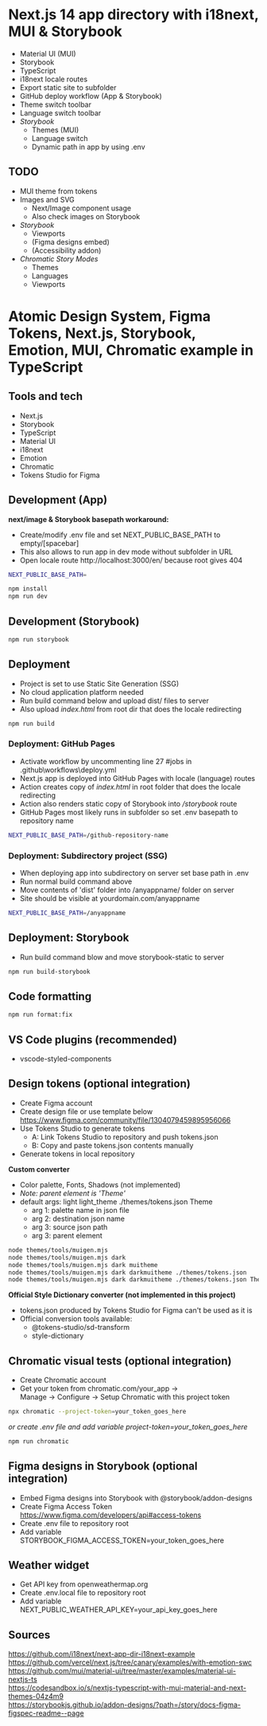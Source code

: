 # Next.js 14 app directory with i18next, MUI & Storybook

- Material UI (MUI)
- Storybook
- TypeScript
- i18next locale routes
- Export static site to subfolder
- GitHub deploy workflow (App & Storybook)
- Theme switch toolbar
- Language switch toolbar
- *Storybook*
  - Themes (MUI)
  - Language switch
  - Dynamic path in app by using .env
## TODO
- MUI theme from tokens
- Images and SVG
  - Next/Image component usage
  - Also check images on Storybook
- *Storybook*
  - Viewports
  - (Figma designs embed)
  - (Accessibility addon)
- *Chromatic Story Modes*
  - Themes
  - Languages
  - Viewports

# Atomic Design System, Figma Tokens, Next.js, Storybook, Emotion, MUI, Chromatic example in TypeScript

## Tools and tech
- Next.js
- Storybook
- TypeScript
- Material UI
- i18next
- Emotion
- Chromatic
- Tokens Studio for Figma

## Development (App)
**next/image & Storybook basepath workaround:**
- Create/modify .env file and set NEXT_PUBLIC_BASE_PATH to empty/[spacebar]
- This also allows to run app in dev mode without subfolder in URL
- Open locale route http://localhost:3000/en/ because root gives 404

```bash
NEXT_PUBLIC_BASE_PATH=
```

```bash
npm install
npm run dev
```

## Development (Storybook)
```bash
npm run storybook
```

## Deployment

- Project is set to use Static Site Generation (SSG)
- No cloud application platform needed
- Run build command below and upload dist/ files to server
- Also upload *index.html* from root dir that does the locale redirecting
```bash
npm run build
```

### Deployment: GitHub Pages

- Activate workflow by uncommenting line 27 #jobs in .github\workflows\deploy.yml
- Next.js app is deployed into GitHub Pages with locale (language) routes
- Action creates copy of *index.html* in root folder that does the locale redirecting
- Action also renders static copy of Storybook into */storybook* route
- GitHub Pages most likely runs in subfolder so set .env basepath to repository name
```bash
NEXT_PUBLIC_BASE_PATH=/github-repository-name
```

### Deployment: Subdirectory project (SSG)

- When deploying app into subdirectory on server set base path in .env
- Run normal build command above
- Move contents of 'dist' folder into /anyappname/ folder on server
- Site should be visible at yourdomain.com/anyappname
```bash
NEXT_PUBLIC_BASE_PATH=/anyappname
```

## Deployment: Storybook

- Run build command blow and move storybook-static to server

```bash
npm run build-storybook
```

## Code formatting

```bash
npm run format:fix
```

## VS Code plugins (recommended)

- vscode-styled-components

## Design tokens (optional integration)

- Create Figma account
- Create design file or use template below  
  https://www.figma.com/community/file/1304079459895956066
- Use Tokens Studio to generate tokens
  - A: Link Tokens Studio to repository and push tokens.json
  - B: Copy and paste tokens.json contents manually
- Generate tokens in local repository

**Custom converter**

- Color palette, Fonts, Shadows (not implemented)
- _Note: parent element is 'Theme'_
- default args: light light_theme ./themes/tokens.json Theme
  - arg 1: palette name in json file
  - arg 2: destination json name
  - arg 3: source json path
  - arg 3: parent element

```bash
node themes/tools/muigen.mjs
node themes/tools/muigen.mjs dark
node themes/tools/muigen.mjs dark muitheme
node themes/tools/muigen.mjs dark darkmuitheme ./themes/tokens.json
node themes/tools/muigen.mjs dark darkmuitheme ./themes/tokens.json Theme
```

**Official Style Dictionary converter (not implemented in this project)**

- tokens.json produced by Tokens Studio for Figma can't be used as it is
- Official conversion tools available:
  - @tokens-studio/sd-transform
  - style-dictionary

## Chromatic visual tests (optional integration)

- Create Chromatic account
- Get your token from chromatic.com/your_app ->  
  Manage -> Configure -> Setup Chromatic with this project token

```bash
npx chromatic --project-token=your_token_goes_here
```

_or create .env file and add variable project-token=your_token_goes_here_

```bash
npm run chromatic
```

## Figma designs in Storybook (optional integration)

- Embed Figma designs into Storybook with @storybook/addon-designs
- Create Figma Access Token  
  https://www.figma.com/developers/api#access-tokens
- Create .env file to repository root
- Add variable STORYBOOK_FIGMA_ACCESS_TOKEN=your_token_goes_here

## Weather widget

- Get API key from openweathermap.org
- Create .env.local file to repository root
- Add variable NEXT_PUBLIC_WEATHER_API_KEY=your_api_key_goes_here

## Sources
https://github.com/i18next/next-app-dir-i18next-example
https://github.com/vercel/next.js/tree/canary/examples/with-emotion-swc  
https://github.com/mui/material-ui/tree/master/examples/material-ui-nextjs-ts  
https://codesandbox.io/s/nextjs-typescript-with-mui-material-and-next-themes-04z4m9  
https://storybookjs.github.io/addon-designs/?path=/story/docs-figma-figspec-readme--page
